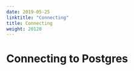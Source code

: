```yaml
---
date: 2019-05-25
linktitle: "Connecting"
title: Connecting
weight: 20120
---
```


# Connecting to Postgres

